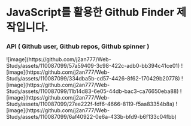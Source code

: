 <h1>JavaScript를 활용한 Github Finder 제작입니다.</h1>
<h3>API ( Github user, Github repos, Github spinner )</h3>
![image](https://github.com/j2an777/Web-Study/assets/110087099/57a59409-3c98-422c-adb0-bb394c41ce01)
![image](https://github.com/j2an777/Web-Study/assets/110087099/334dba5b-cd57-4426-8f62-170429b20778)
![image](https://github.com/j2an777/Web-Study/assets/110087099/11b14d83-6e05-44db-bac3-ca76650eba88)
![image](https://github.com/j2an777/Web-Study/assets/110087099/27ee222f-fdf6-4666-8119-f5aa83354b8a)
![image](https://github.com/j2an777/Web-Study/assets/110087099/6af40922-0e6a-433b-bfd9-b6f133c04fbb)
